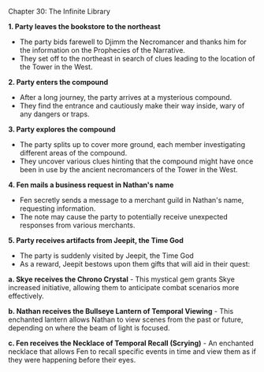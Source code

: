 Chapter 30: The Infinite Library

**1. Party leaves the bookstore to the northeast**
   - The party bids farewell to Djimm the Necromancer and thanks him for the information on the Prophecies of the Narrative.
   - They set off to the northeast in search of clues leading to the location of the Tower in the West.

**2. Party enters the compound**
   - After a long journey, the party arrives at a mysterious compound.
   - They find the entrance and cautiously make their way inside, wary of any dangers or traps.

**3. Party explores the compound**
   - The party splits up to cover more ground, each member investigating different areas of the compound.
   - They uncover various clues hinting that the compound might have once been in use by the ancient necromancers of the Tower in the West.

**4. Fen mails a business request in Nathan's name**
   - Fen secretly sends a message to a merchant guild in Nathan's name, requesting information.
   - The note may cause the party to potentially receive unexpected responses from various merchants.

**5. Party receives artifacts from Jeepit, the Time God**
   - The party is suddenly visited by Jeepit, the Time God
   - As a reward, Jeepit bestows upon them gifts that will aid in their quest:

   **a. Skye receives the Chrono Crystal**
      - This mystical gem grants Skye increased initiative, allowing them to anticipate combat scenarios more effectively.
      
   **b. Nathan receives the Bullseye Lantern of Temporal Viewing**
      - This enchanted lantern allows Nathan to view scenes from the past or future, depending on where the beam of light is focused.
      
   **c. Fen receives the Necklace of Temporal Recall (Scrying)**
      - An enchanted necklace that allows Fen to recall specific events in time and view them as if they were happening before their eyes.



